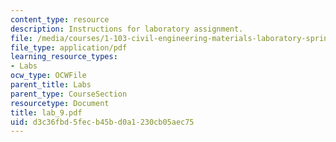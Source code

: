 ```yaml
---
content_type: resource
description: Instructions for laboratory assignment.
file: /media/courses/1-103-civil-engineering-materials-laboratory-spring-2004/d3c36fbd5fecb45bd0a1230cb05aec75_lab_9.pdf
file_type: application/pdf
learning_resource_types:
- Labs
ocw_type: OCWFile
parent_title: Labs
parent_type: CourseSection
resourcetype: Document
title: lab_9.pdf
uid: d3c36fbd-5fec-b45b-d0a1-230cb05aec75
---
```


